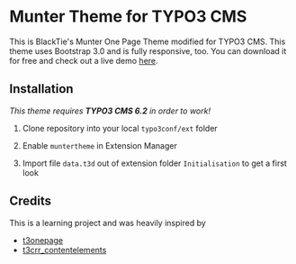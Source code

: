 Munter Theme for TYPO3 CMS
===========

This is BlackTie's Munter One Page Theme modified for TYPO3 CMS. This theme uses Bootstrap 3.0
and is fully responsive, too.
You can download it for free and check out a live demo [here](http://www.blacktie.co/2013/10/munter-one-page-theme/).

Installation
--------------
*This theme requires __TYPO3 CMS 6.2__ in order to work!*

1. Clone repository into your local `typo3conf/ext` folder
 
2. Enable `muntertheme` in Extension Manager

3. Import file `data.t3d` out of extension folder `Initialisation` to get a first look

Credits
--------------
This is a learning project and was heavily inspired by
* [t3onepage](https://github.com/maximilian-mayer/t3onepage)
* [t3crr_contentelements](https://github.com/benjaminkott/t3crr_contentelements)
